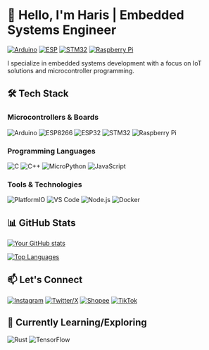 # 👋 Hello, I'm Haris | Embedded Systems Engineer

[![Arduino](https://img.shields.io/badge/-Arduino-00979D?style=flat&logo=arduino&logoColor=white)](https://www.arduino.cc/)
[![ESP](https://img.shields.io/badge/-ESP32-E7352C?style=flat&logo=espressif&logoColor=white)](https://www.espressif.com/)
[![STM32](https://img.shields.io/badge/-STM32-03234B?style=flat&logo=stmicroelectronics&logoColor=white)](https://www.st.com/)
[![Raspberry Pi](https://img.shields.io/badge/-Raspberry%20Pi-C51A4A?style=flat&logo=raspberrypi&logoColor=white)](https://www.raspberrypi.org/)

I specialize in embedded systems development with a focus on IoT solutions and microcontroller programming.

## 🛠 Tech Stack

### Microcontrollers & Boards
![Arduino](https://img.shields.io/badge/Arduino_IDE-00979D?style=for-the-badge&logo=arduino&logoColor=white)
![ESP8266](https://img.shields.io/badge/ESP8266-E7352C?style=for-the-badge&logo=espressif&logoColor=white)
![ESP32](https://img.shields.io/badge/ESP32-E7352C?style=for-the-badge&logo=espressif&logoColor=white)
![STM32](https://img.shields.io/badge/STM32-03234B?style=for-the-badge&logo=stmicroelectronics&logoColor=white)
![Raspberry Pi](https://img.shields.io/badge/Raspberry%20Pi-C51A4A?style=for-the-badge&logo=raspberrypi&logoColor=white)

### Programming Languages
![C](https://img.shields.io/badge/C-00599C?style=for-the-badge&logo=c&logoColor=white)
![C++](https://img.shields.io/badge/C++-00599C?style=for-the-badge&logo=c%2B%2B&logoColor=white)
![MicroPython](https://img.shields.io/badge/MicroPython-2B5B84?style=for-the-badge&logo=python&logoColor=white)
![JavaScript](https://img.shields.io/badge/JavaScript-F7DF1E?style=for-the-badge&logo=javascript&logoColor=black)

### Tools & Technologies
![PlatformIO](https://img.shields.io/badge/PlatformIO-FF9E0F?style=for-the-badge&logo=platformio&logoColor=white)
![VS Code](https://img.shields.io/badge/VS_Code-007ACC?style=for-the-badge&logo=visual-studio-code&logoColor=white)
![Node.js](https://img.shields.io/badge/Node.js-339933?style=for-the-badge&logo=nodedotjs&logoColor=white)
![Docker](https://img.shields.io/badge/Docker-2496ED?style=for-the-badge&logo=docker&logoColor=white)



## 📊 GitHub Stats

[![Your GitHub stats](https://github-readme-stats.vercel.app/api?username=harissfx&show_icons=true&theme=radical)](https://github.com/harissfx)

[![Top Languages](https://github-readme-stats.vercel.app/api/top-langs/?username=harissfx&layout=compact&theme=radical)](https://github.com/harissfx)

## 📫 Let's Connect

[![Instagram](https://img.shields.io/badge/Instagram-E4405F?style=for-the-badge&logo=instagram&logoColor=white)](https://instagram.com/haris_sfx77)
[![Twitter/X](https://img.shields.io/badge/Twitter/X-000000?style=for-the-badge&logo=x&logoColor=white)](https://x.com/HarisSfx)
[![Shopee](https://img.shields.io/badge/Shopee-EE4D2D?style=for-the-badge&logo=shopee&logoColor=white)](https://shopee.co.id/hr_project_)
[![TikTok](https://img.shields.io/badge/TikTok-000000?style=for-the-badge&logo=tiktok&logoColor=white)](https://www.tiktok.com/@haris_r2)

## 🎯 Currently Learning/Exploring

![Rust](https://img.shields.io/badge/Rust-000000?style=for-the-badge&logo=rust&logoColor=white)
![TensorFlow](https://img.shields.io/badge/TensorFlow-FF6F00?style=for-the-badge&logo=tensorflow&logoColor=white)
